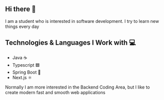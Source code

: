 ## Hi there 👋

I am a student who is interested in software development.
I try to learn new things every day

## Technologies & Languages ​​I Work with 💻
* Java ☕
* Typescript 🟦
* Spring Boot 🌿
* Next.js ⚛️

Normally I am more interested in the Backend Coding Area, but I like to create modern fast and smooth web applications

